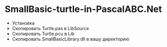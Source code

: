 # SmallBasic-turtle-in-PascalABC.Net
* Установка
* Скопировать Turtle.pas в LibSource
* Скопировать Turtle.pcu в Lib
* Скопировать SmallBasicLibrary.dll в вашу директорию
